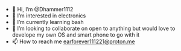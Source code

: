 - 👋 Hi, I’m @Dhammer1112
- 👀 I’m interested in electronics
- 🌱 I’m currently learning bash
- 💞️ I’m looking to collaborate on open to anything but would love to develope my own OS and smart phone to go with it
- 📫 How to reach me earforever111221@proton.me

<!---
Dhammer1112/Dhammer1112 is a ✨ special ✨ repository because its `README.md` (this file) appears on your GitHub profile.
You can click the Preview link to take a look at your changes.
--->

